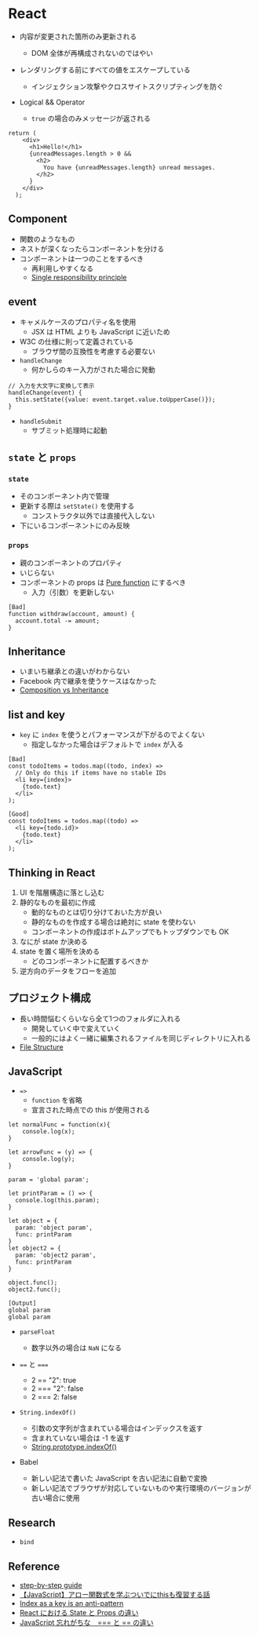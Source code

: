 # React
- 内容が変更された箇所のみ更新される
  - DOM 全体が再構成されないのではやい
- レンダリングする前にすべての値をエスケープしている
    - インジェクション攻撃やクロスサイトスクリプティングを防ぐ

- Logical && Operator
    - `true` の場合のみメッセージが返される
```
return (
    <div>
      <h1>Hello!</h1>
      {unreadMessages.length > 0 &&
        <h2>
          You have {unreadMessages.length} unread messages.
        </h2>
      }
    </div>
  );
```

## Component
- 関数のようなもの
- ネストが深くなったらコンポーネントを分ける
- コンポーネントは一つのことをするべき
    - 再利用しやすくなる 
    - [Single responsibility principle](https://en.wikipedia.org/wiki/Single_responsibility_principle)

## event
- キャメルケースのプロパティ名を使用
    - JSX は HTML よりも JavaScript に近いため
- W3C の仕様に則って定義されている
    - ブラウザ間の互換性を考慮する必要ない
- `handleChange`
    - 何かしらのキー入力がされた場合に発動
```
// 入力を大文字に変換して表示
handleChange(event) {
  this.setState({value: event.target.value.toUpperCase()});
}
```
- `handleSubmit`
    - サブミット処理時に起動

## `state` と `props`
### `state`
- そのコンポーネント内で管理
- 更新する際は `setState()` を使用する
    - コンストラクタ以外では直接代入しない
- 下にいるコンポーネントにのみ反映

### `props`
- 親のコンポーネントのプロパティ
- いじらない
- コンポーネントの props は [Pure function](https://en.wikipedia.org/wiki/Pure_function) にするべき
  - 入力（引数）を更新しない
```
[Bad]
function withdraw(account, amount) {
  account.total -= amount;
}
```

## Inheritance
- いまいち継承との違いがわからない
- Facebook 内で継承を使うケースはなかった
- [Composition vs Inheritance](https://reactjs.org/docs/composition-vs-inheritance.html)


## list and key
- `key` に `index` を使うとパフォーマンスが下がるのでよくない
    - 指定しなかった場合はデフォルトで `index` が入る
```
[Bad]
const todoItems = todos.map((todo, index) =>
  // Only do this if items have no stable IDs
  <li key={index}>
    {todo.text}
  </li>
);

[Good]
const todoItems = todos.map((todo) =>
  <li key={todo.id}>
    {todo.text}
  </li>
);
```

## Thinking in React
1. UI を階層構造に落とし込む
2. 静的なものを最初に作成
    - 動的なものとは切り分けておいた方が良い
    - 静的なものを作成する場合は絶対に state を使わない
    - コンポーネントの作成はボトムアップでもトップダウンでも OK
3. なにが state か決める
4. state を置く場所を決める
    - どのコンポーネントに配置するべきか
5. 逆方向のデータをフローを追加

## プロジェクト構成
- 長い時間悩むくらいなら全て1つのフォルダに入れる
  - 開発していく中で変えていく
  - 一般的にはよく一緒に編集されるファイルを同じディレクトリに入れる
- [File Structure](https://ja.reactjs.org/docs/faq-structure.html)
 

## JavaScript
- `=>`
    - `function` を省略
    - 宣言された時点での this が使用される
```
let normalFunc = function(x){
    console.log(x);
}

let arrowFunc = (y) => {
    console.log(y);
}
```
```
param = 'global param';

let printParam = () => {
  console.log(this.param);
}

let object = {
  param: 'object param',
  func: printParam
}
let object2 = {
  param: 'object2 param',
  func: printParam
}

object.func();
object2.func();

[Output]
global param
global param
```

- `parseFloat`
    - 数字以外の場合は `NaN` になる
  
- `==` と `===`
    - 2 == "2": true
    - 2 === "2": false
    - 2 === 2: false

- `String.indexOf()`
  - 引数の文字列が含まれている場合はインデックスを返す
  - 含まれていない場合は -1 を返す
  - [String​.prototype​.indexOf()](https://developer.mozilla.org/en-US/docs/Web/JavaScript/Reference/Global_Objects/String/indexOf)

- Babel
    - 新しい記法で書いた JavaScript を古い記法に自動で変換
    - 新しい記法でブラウザが対応していないものや実行環境のバージョンが古い場合に使用


## Research
- `bind`

## Reference 
- [step-by-step guide](https://reactjs.org/docs/hello-world.html)
- [【JavaScript】アロー関数式を学ぶついでにthisも復習する話](https://qiita.com/mejileben/items/69e5facdb60781927929)
- [Index as a key is an anti-pattern](https://medium.com/@robinpokorny/index-as-a-key-is-an-anti-pattern-e0349aece318)
- [React における State と Props の違い](https://qiita.com/kyrieleison/items/78b3295ff3f37969ab50)
- [JavaScript 忘れがちな　=== と == の違い](https://qiita.com/PianoScoreJP/items/e43d70ec188c6fed73ed)
